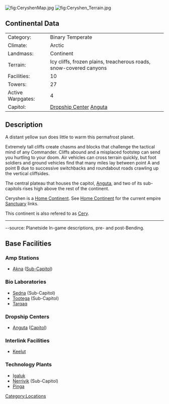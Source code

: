 ![](CeryshenMap.jpg "fig:CeryshenMap.jpg")
![](Ceryshen_Terrain.jpg "fig:Ceryshen_Terrain.jpg")

## Continental Data

|                   |                                                                           |
|-------------------|---------------------------------------------------------------------------|
| Category:         | Binary Temperate                                                          |
| Climate:          | Arctic                                                                    |
| Landmass:         | Continent                                                                 |
| Terrain:          | Icy cliffs, frozen plains, treacherous roads, snow-covered canyons        |
| Facilities:       | 10                                                                        |
| Towers:           | 27                                                                        |
| Active Warpgates: | 4                                                                         |
| Capitol:          | [Dropship Center](Dropship_Center "wikilink") [Anguta](Anguta "wikilink") |

## Description

A distant yellow sun does little to warm this permafrost planet.

Extremely tall cliffs create chasms and blocks that challenge the
tactical mind of any Commander. Cliffs abound and a misplaced footstep
can send you hurtling to your doom. Air vehicles can cross terrain
quickly, but foot soldiers and ground vehicles find that many miles lay
between point A and point B due to successive switchbacks and roundabout
roads crawling up the vertical cliffsides.

The central plateau that houses the capitol,
[Anguta](Anguta "wikilink"), and two of its sub-capitols rises high
above the rest of the continent.

Ceryshen is a [Home Continent](Home_Continent "wikilink"). See [Home
Continent](Home_Continent "wikilink") for the current empire
[Sanctuary](Sanctuary "wikilink") links.

This continent is also refered to as
[Cery](Acronyms_and_Slang "wikilink").

------------------------------------------------------------------------

--source: Planetside In-game descriptions, pre- and post-Bending.

## Base Facilities

### Amp Stations

-   [Akna](Akna "wikilink") ([Sub-Capitol](Sub-Capitol "wikilink"))

### Bio Laboratories

-   [Sedna](Sedna "wikilink") (Sub-Capitol)
-   [Tootega](Tootega "wikilink") (Sub-Capitol)
-   [Tarqaq](Tarqaq "wikilink")

### Dropship Centers

-   [Anguta](Anguta "wikilink") ([Capitol](Capitol "wikilink"))

### Interlink Facilities

-   [Keelut](Keelut "wikilink")

### Technology Plants

-   [Igaluk](Igaluk "wikilink")
-   [Nerrivik](Nerrivik "wikilink") (Sub-Capitol)
-   [Pinga](Pinga "wikilink")

[Category:Locations](Category:Locations "wikilink")